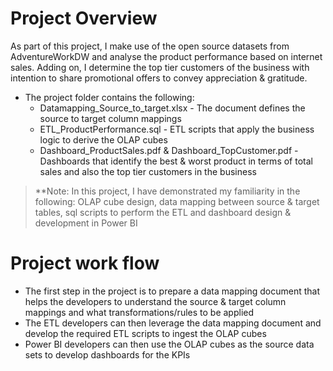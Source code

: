# Project Overview

As part of this project, I make use of the open source datasets from AdventureWorkDW and analyse the product performance based on internet sales. Adding on, I determine the top tier customers of the business with intention to share promotional offers to convey appreciation & gratitude.

* The project folder contains the following:
    * Datamapping_Source_to_target.xlsx - The document defines the source to target column mappings
    * ETL_ProductPerformance.sql - ETL scripts that apply the business logic to derive the OLAP cubes
     * Dashboard_ProductSales.pdf & Dashboard_TopCustomer.pdf - Dashboards that identify the best & worst product in terms of total sales and also the top tier customers in the business
> **Note: In this project, I have demonstrated my familiarity in the following: OLAP cube design, data mapping between source & target tables, sql scripts to perform the ETL and dashboard design & development in Power BI

# Project work flow
* The first step in the project is to prepare a data mapping document that helps the developers to understand the source & target column mappings and what transformations/rules to be applied
* The ETL developers can then leverage the data mapping document and develop the required ETL scripts to ingest the OLAP cubes
* Power BI developers can then use the OLAP cubes as the source data sets to develop dashboards for the KPIs
